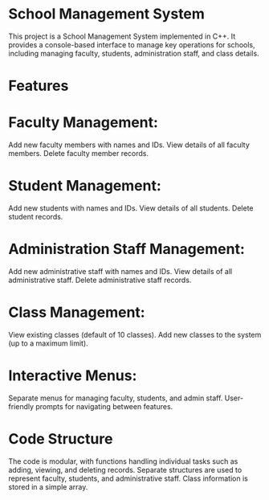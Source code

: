# School Management System
This project is a School Management System implemented in C++. It provides a console-based interface to manage key operations for schools, including managing faculty, students, administration staff, and class details.

# Features  

# Faculty Management:
Add new faculty members with names and IDs.
View details of all faculty members.
Delete faculty member records.

# Student Management:
Add new students with names and IDs.
View details of all students.
Delete student records.

# Administration Staff Management:
Add new administrative staff with names and IDs.
View details of all administrative staff.
Delete administrative staff records.

# Class Management:
View existing classes (default of 10 classes).
Add new classes to the system (up to a maximum limit).

# Interactive Menus:
Separate menus for managing faculty, students, and admin staff.
User-friendly prompts for navigating between features.

# Code Structure
The code is modular, with functions handling individual tasks such as adding, viewing, and deleting records. Separate structures are used to represent faculty, students, and administrative staff. Class information is stored in a simple array.
